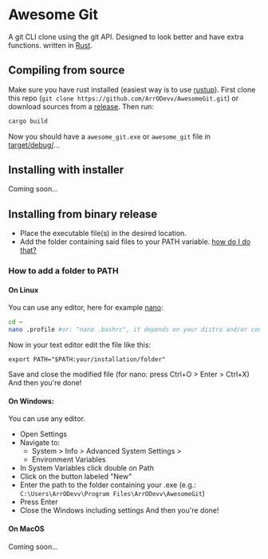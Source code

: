 # Awesome Git
A git CLI clone using the git API. Designed to look better and have extra functions.
written in [Rust](https://rust-lang.org).

## Compiling from source
Make sure you have rust installed (easiest way is to use [rustup](https://rustup.rs/)).
First clone this repo (`git clone https://github.com/ArrODevv/AwesomeGit.git`) or download sources from a [release](https://github.com/ArrODevv/AwesomeGit/release).
Then run:
```bash
cargo build
```
Now you should have a `awesome_git.exe` or `awesome_git` file in [target/debug/](target/debug/)...

## Installing with installer
Coming soon...

## Installing from binary release
- Place the executable file(s) in the desired location.
- Add the folder containing said files to your PATH variable. [how do I do that?](#how-to-add-a-folder-to-path)

### How to add a folder to PATH

#### On Linux 
You can use any editor, here for example [nano](https://nano-editor.org/):
```bash
cd ~
nano .profile #or: "nano .bashrc", it depends on your distro and/or configuration.
```
Now in your text editor edit the file like this:
```bash_profile
export PATH="$PATH:your/installation/folder"
```
Save and close the modified file (for nano: press Ctrl+O > Enter > Ctrl+X)
And then you're done!

#### On Windows:
You can use any editor.
- Open Settings
- Navigate to:
  - System > Info > Advanced System Settings >
  - Environment Variables
- In System Variables click double on Path
- Click on the button labeled "New"
- Enter the path to the folder containing your .exe (e.g.: `C:\Users\ArrODevv\Program Files\ArrODevv\AwesomeGit`)
- Press Enter
- Close the Windows including settings
And then you're done!

#### On MacOS
Coming soon...
